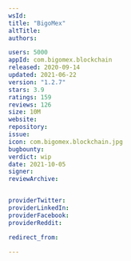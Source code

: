 ```yaml
---
wsId: 
title: "BigoMex"
altTitle: 
authors:

users: 5000
appId: com.bigomex.blockchain
released: 2020-09-14
updated: 2021-06-22
version: "1.2.7"
stars: 3.9
ratings: 159
reviews: 126
size: 10M
website: 
repository: 
issue: 
icon: com.bigomex.blockchain.jpg
bugbounty: 
verdict: wip
date: 2021-10-05
signer: 
reviewArchive:


providerTwitter: 
providerLinkedIn: 
providerFacebook: 
providerReddit: 

redirect_from:

---
```



